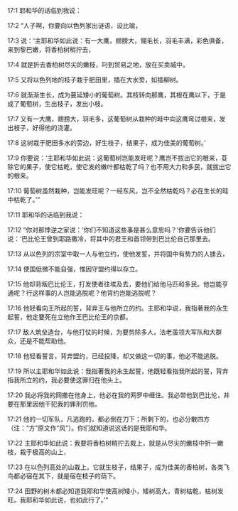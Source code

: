 <a id="1"></a>17:1  耶和华的话临到我说：  

<a id="2"></a>17:2  “人子啊，你要向以色列家出谜语，设比喻，  

<a id="3"></a>17:3  说：‘主耶和华如此说：有一大鹰，翅膀大，翎毛长，羽毛丰满，彩色俱备，来到黎巴嫩，将香柏树梢拧去，  

<a id="4"></a>17:4  就是折去香柏树尽尖的嫩枝，叼到贸易之地，放在买卖城中。  

<a id="5"></a>17:5  又将以色列地的枝子栽于肥田里，插在大水旁，如插柳树。  

<a id="6"></a>17:6  就渐渐生长，成为蔓延矮小的葡萄树。其枝转向那鹰，其根在鹰以下，于是成了葡萄树，生出枝子，发出小枝。  

<a id="7"></a>17:7  又有一大鹰，翅膀大，羽毛多，这葡萄树从栽种的畦中向这鹰弯过根来，发出枝子，好得他的浇灌。  

<a id="8"></a>17:8  这树栽于肥田多水的旁边，好生枝子，结果子，成为佳美的葡萄树。’  

<a id="9"></a>17:9  你要说：‘主耶和华如此说：这葡萄树岂能发旺呢？鹰岂不拔出它的根来，芟除它的果子，使它枯乾，使它发的嫩叶都枯乾了吗？也不用大力和多民，就拔出它的根来。  

<a id="10"></a>17:10  葡萄树虽然栽种，岂能发旺呢？一经东风，岂不全然枯乾吗？必在生长的畦中枯乾了。’”  

<a id="11"></a>17:11  耶和华的话临到我说：  

<a id="12"></a>17:12  “你对那悖逆之家说：‘你们不知道这些事是甚么意思吗？’你要告诉他们说：‘巴比伦王曾到耶路撒冷，将其中的君王和首领带到巴比伦自己那里去。  

<a id="13"></a>17:13  从以色列的宗室中取一人与他立约，使他发誓，并将国中有势力的人掳去，  

<a id="14"></a>17:14  使国低微不能自强，惟因守盟约得以存立。　  

<a id="15"></a>17:15  他却背叛巴比伦王，打发使者往埃及去，要他们给他马匹和多民。他岂能亨通呢？行这样事的人岂能逃脱呢？他背约岂能逃脱呢？  

<a id="16"></a>17:16  他轻看向王所起的誓，背弃王与他所立的约。主耶和华说，我指著我的永生起誓，他定要死在立他作王巴比伦王的京都。  

<a id="17"></a>17:17  敌人筑垒造台，与他打仗的时候，为要剪除多人，法老虽领大军队和大群众，还是不能帮助他。  

<a id="18"></a>17:18  他轻看誓言，背弃盟约，已经投降，却又做这一切的事，他必不能逃脱。  

<a id="19"></a>17:19  所以主耶和华如此说：我指著我的永生起誓，他既轻看指我所起的誓，背弃指我所立的约，我必要使这罪归在他头上。  

<a id="20"></a>17:20  我必将我的网撒在他身上，他必在我的网罗中缠住。我必带他到巴比伦，并要在那里因他干犯我的罪刑罚他。  

<a id="21"></a>17:21  他的一切军队，凡逃跑的，都必倒在刀下；所剩下的，也必分散四方（注：“方”原文作“风”）。你们就知道说这话的是我耶和华。  

<a id="22"></a>17:22  主耶和华如此说：我要将香柏树梢拧去栽上，就是从尽尖的嫩枝中折一嫩枝，栽于极高的山上，  

<a id="23"></a>17:23  在以色列高处的山栽上。它就生枝子，结果子，成为佳美的香柏树，各类飞鸟都必宿在其下，就是宿在枝子的荫下。  

<a id="24"></a>17:24  田野的树木都必知道我耶和华使高树矮小，矮树高大，青树枯乾，枯树发旺。我耶和华如此说，也如此行了。’”  
